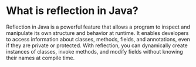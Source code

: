 # What is reflection in Java?
Reflection in Java is a powerful feature that allows a program to inspect and manipulate its own structure and behavior at runtime. It enables developers to access information about classes, methods, fields, and annotations, even if they are private or protected. With reflection, you can dynamically create instances of classes, invoke methods, and modify fields without knowing their names at compile time.
